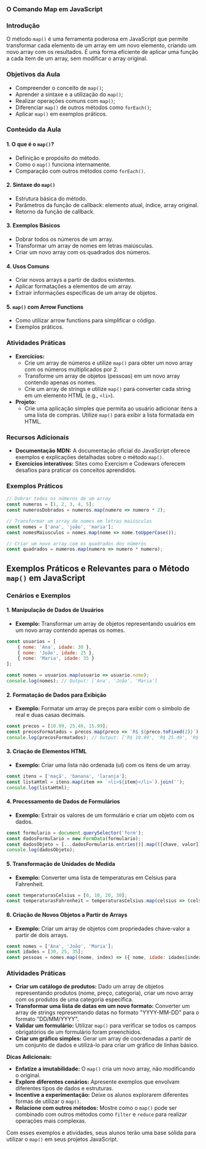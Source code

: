 ### O Comando Map em JavaScript

### Introdução

O método `map()` é uma ferramenta poderosa em JavaScript que permite transformar cada elemento de um array em um novo elemento, criando um novo array com os resultados. É uma forma eficiente de aplicar uma função a cada item de um array, sem modificar o array original.

### Objetivos da Aula

* Compreender o conceito de `map()`;
* Aprender a sintaxe e a utilização do `map()`;
* Realizar operações comuns com `map()`;
* Diferenciar `map()` de outros métodos como `forEach()`;
* Aplicar `map()` em exemplos práticos.

### Conteúdo da Aula

#### 1. O que é o `map()`?

* Definição e propósito do método.
* Como o `map()` funciona internamente.
* Comparação com outros métodos como `forEach()`.

#### 2. Sintaxe do `map()`

* Estrutura básica do método.
* Parâmetros da função de callback: elemento atual, índice, array original.
* Retorno da função de callback.

#### 3. Exemplos Básicos

* Dobrar todos os números de um array.
* Transformar um array de nomes em letras maiúsculas.
* Criar um novo array com os quadrados dos números.

#### 4. Usos Comuns

* Criar novos arrays a partir de dados existentes.
* Aplicar formatações a elementos de um array.
* Extrair informações específicas de um array de objetos.

#### 5. `map()` com Arrow Functions

* Como utilizar arrow functions para simplificar o código.
* Exemplos práticos.

### Atividades Práticas

* **Exercícios:**
  * Crie um array de números e utilize `map()` para obter um novo array com os números multiplicados por 2.
  * Transforme um array de objetos (pessoas) em um novo array contendo apenas os nomes.
  * Crie um array de strings e utilize `map()` para converter cada string em um elemento HTML (e.g., `<li>`).
* **Projeto:**
  * Crie uma aplicação simples que permita ao usuário adicionar itens a uma lista de compras. Utilize `map()` para exibir a lista formatada em HTML.

### Recursos Adicionais

* **Documentação MDN:** A documentação oficial do JavaScript oferece exemplos e explicações detalhadas sobre o método `map()`.
* **Exercícios interativos:** Sites como Exercism e Codewars oferecem desafios para praticar os conceitos aprendidos.

### Exemplos Práticos

```javascript
// Dobrar todos os números de um array
const numeros = [1, 2, 3, 4, 5];
const numerosDobrados = numeros.map(numero => numero * 2);

// Transformar um array de nomes em letras maiúsculas
const nomes = ['ana', 'joão', 'maria'];
const nomesMaiusculos = nomes.map(nome => nome.toUpperCase());

// Criar um novo array com os quadrados dos números
const quadrados = numeros.map(numero => numero * numero);
```

## Exemplos Práticos e Relevantes para o Método `map()` em JavaScript

### Cenários e Exemplos

#### 1. **Manipulação de Dados de Usuários**

* **Exemplo:** Transformar um array de objetos representando usuários em um novo array contendo apenas os nomes.

```javascript
const usuarios = [
    { nome: 'Ana', idade: 30 },
    { nome: 'João', idade: 25 },
    { nome: 'Maria', idade: 35 }
];

const nomes = usuarios.map(usuario => usuario.nome);
console.log(nomes); // Output: ['Ana', 'João', 'Maria']
```

#### 2. **Formatação de Dados para Exibição**

* **Exemplo:** Formatar um array de preços para exibir com o símbolo de real e duas casas decimais.

```javascript
const precos = [10.99, 25.49, 15.99];
const precosFormatados = precos.map(preco => `R$ ${preco.toFixed(2)}`);
console.log(precosFormatados); // Output: ['R$ 10.99', 'R$ 25.49', 'R$ 15.99']
```

#### 3. **Criação de Elementos HTML**

* **Exemplo:** Criar uma lista não ordenada (ul) com os itens de um array.

```javascript
const itens = ['maçã', 'banana', 'laranja'];
const listaHtml = itens.map(item => `<li>${item}</li>`).join('');
console.log(listaHtml);
```

#### 4. **Processamento de Dados de Formulários**

* **Exemplo:** Extrair os valores de um formulário e criar um objeto com os dados.

```javascript
const formulario = document.querySelector('form');
const dadosFormulario = new FormData(formulario);
const dadosObjeto = [...dadosFormulario.entries()].map(([chave, valor]) => ({ [chave]: valor }));
console.log(dadosObjeto);
```

#### 5. **Transformação de Unidades de Medida**

* **Exemplo:** Converter uma lista de temperaturas em Celsius para Fahrenheit.

```javascript
const temperaturasCelsius = [0, 10, 20, 30];
const temperaturasFahrenheit = temperaturasCelsius.map(celsius => (celsius * 9/5) + 32);
```

#### 6. **Criação de Novos Objetos a Partir de Arrays**

* **Exemplo:** Criar um array de objetos com propriedades chave-valor a partir de dois arrays.

```javascript
const nomes = ['Ana', 'João', 'Maria'];
const idades = [30, 25, 35];
const pessoas = nomes.map((nome, index) => ({ nome, idade: idades[index] }));
```

### Atividades Práticas

* **Criar um catálogo de produtos:** Dado um array de objetos representando produtos (nome, preço, categoria), criar um novo array com os produtos de uma categoria específica.
* **Transformar uma lista de datas em um novo formato:** Converter um array de strings representando datas no formato "YYYY-MM-DD" para o formato "DD/MM/YYYY".
* **Validar um formulário:** Utilizar `map()` para verificar se todos os campos obrigatórios de um formulário foram preenchidos.
* **Criar um gráfico simples:** Gerar um array de coordenadas a partir de um conjunto de dados e utilizá-lo para criar um gráfico de linhas básico.

**Dicas Adicionais:**

* **Enfatize a imutabilidade:** O `map()` cria um novo array, não modificando o original.
* **Explore diferentes cenários:** Apresente exemplos que envolvam diferentes tipos de dados e estruturas.
* **Incentive a experimentação:** Deixe os alunos explorarem diferentes formas de utilizar o `map()`.
* **Relacione com outros métodos:** Mostre como o `map()` pode ser combinado com outros métodos como `filter` e `reduce` para realizar operações mais complexas.

Com esses exemplos e atividades, seus alunos terão uma base sólida para utilizar o `map()` em seus projetos JavaScript.
